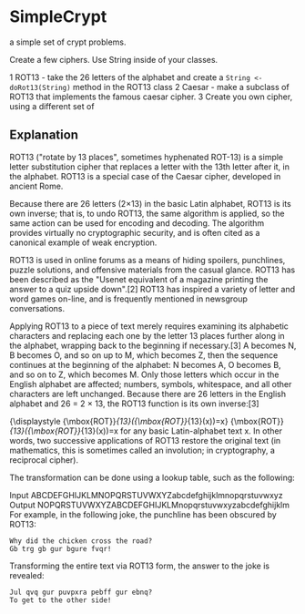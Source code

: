# SimpleCrypt
a simple set of crypt problems.

Create a few ciphers. Use String inside of your classes.

1 ROT13 - take the 26 letters of the alphabet and create a `String <- doRot13(String)` method in the ROT13 class
2 Caesar - make a subclass of ROT13 that implements the famous caesar cipher.
3 Create you own cipher, using a different set of 

## Explanation

ROT13 ("rotate by 13 places", sometimes hyphenated ROT-13) is a simple letter substitution cipher that replaces a letter with the 13th letter after it, in the alphabet. ROT13 is a special case of the Caesar cipher, developed in ancient Rome.

Because there are 26 letters (2×13) in the basic Latin alphabet, ROT13 is its own inverse; that is, to undo ROT13, the same algorithm is applied, so the same action can be used for encoding and decoding. The algorithm provides virtually no cryptographic security, and is often cited as a canonical example of weak encryption.

ROT13 is used in online forums as a means of hiding spoilers, punchlines, puzzle solutions, and offensive materials from the casual glance. ROT13 has been described as the "Usenet equivalent of a magazine printing the answer to a quiz upside down".[2] ROT13 has inspired a variety of letter and word games on-line, and is frequently mentioned in newsgroup conversations.

Applying ROT13 to a piece of text merely requires examining its alphabetic characters and replacing each one by the letter 13 places further along in the alphabet, wrapping back to the beginning if necessary.[3] A becomes N, B becomes O, and so on up to M, which becomes Z, then the sequence continues at the beginning of the alphabet: N becomes A, O becomes B, and so on to Z, which becomes M. Only those letters which occur in the English alphabet are affected; numbers, symbols, whitespace, and all other characters are left unchanged. Because there are 26 letters in the English alphabet and 26 = 2 × 13, the ROT13 function is its own inverse:[3]

{\displaystyle {\mbox{ROT}}_{13}({\mbox{ROT}}_{13}(x))=x} {\mbox{ROT}}_{13}({\mbox{ROT}}_{13}(x))=x for any basic Latin-alphabet text x.
In other words, two successive applications of ROT13 restore the original text (in mathematics, this is sometimes called an involution; in cryptography, a reciprocal cipher).

The transformation can be done using a lookup table, such as the following:

Input	ABCDEFGHIJKLMNOPQRSTUVWXYZabcdefghijklmnopqrstuvwxyz
Output	NOPQRSTUVWXYZABCDEFGHIJKLMnopqrstuvwxyzabcdefghijklm
For example, in the following joke, the punchline has been obscured by ROT13:

```
Why did the chicken cross the road?
Gb trg gb gur bgure fvqr!
```
Transforming the entire text via ROT13 form, the answer to the joke is revealed:
```
Jul qvq gur puvpxra pebff gur ebnq?
To get to the other side!
```
